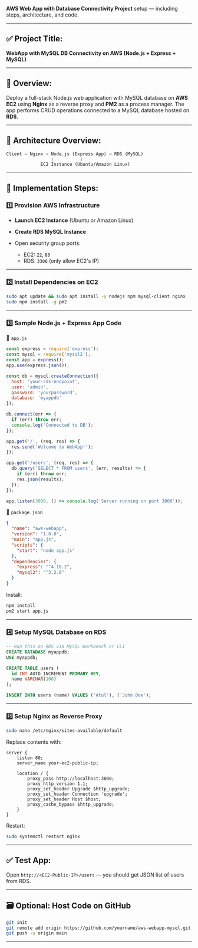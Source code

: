 **AWS Web App with Database Connectivity Project** setup — including steps, architecture, and code.

---

## ✅ **Project Title:**

**WebApp with MySQL DB Connectivity on AWS (Node.js + Express + MySQL)**

---

## 📌 **Overview:**

Deploy a full-stack Node.js web application with MySQL database on **AWS EC2** using **Nginx** as a reverse proxy and **PM2** as a process manager. The app performs CRUD operations connected to a MySQL database hosted on **RDS**.

---

## 🧱 **Architecture Overview:**

```
Client ⇨ Nginx ⇨ Node.js (Express App) ⇨ RDS (MySQL)
                 ⇧          ⇩
             EC2 Instance (Ubuntu/Amazon Linux)
```

---

## 🚀 **Implementation Steps:**

### 1️⃣ Provision AWS Infrastructure

* **Launch EC2 Instance** (Ubuntu or Amazon Linux)
* **Create RDS MySQL Instance**
* Open security group ports:

  * EC2: `22`, `80`
  * RDS: `3306` (only allow EC2's IP)

---

### 2️⃣ Install Dependencies on EC2

```bash
sudo apt update && sudo apt install -y nodejs npm mysql-client nginx
sudo npm install -g pm2
```

---

### 3️⃣ Sample Node.js + Express App Code

📁 `app.js`

```js
const express = require('express');
const mysql = require('mysql2');
const app = express();
app.use(express.json());

const db = mysql.createConnection({
  host: 'your-rds-endpoint',
  user: 'admin',
  password: 'yourpassword',
  database: 'myappdb'
});

db.connect(err => {
  if (err) throw err;
  console.log('Connected to DB');
});

app.get('/', (req, res) => {
  res.send('Welcome to WebApp!');
});

app.get('/users', (req, res) => {
  db.query('SELECT * FROM users', (err, results) => {
    if (err) throw err;
    res.json(results);
  });
});

app.listen(3000, () => console.log('Server running on port 3000'));
```

📁 `package.json`

```json
{
  "name": "aws-webapp",
  "version": "1.0.0",
  "main": "app.js",
  "scripts": {
    "start": "node app.js"
  },
  "dependencies": {
    "express": "^4.18.2",
    "mysql2": "^3.2.0"
  }
}
```

Install:

```bash
npm install
pm2 start app.js
```

---

### 4️⃣ Setup MySQL Database on RDS

```sql
-- Run this on RDS via MySQL Workbench or CLI
CREATE DATABASE myappdb;
USE myappdb;

CREATE TABLE users (
  id INT AUTO_INCREMENT PRIMARY KEY,
  name VARCHAR(100)
);

INSERT INTO users (name) VALUES ('Atul'), ('John Doe');
```

---

### 5️⃣ Setup Nginx as Reverse Proxy

```bash
sudo nano /etc/nginx/sites-available/default
```

Replace contents with:

```nginx
server {
    listen 80;
    server_name your-ec2-public-ip;

    location / {
        proxy_pass http://localhost:3000;
        proxy_http_version 1.1;
        proxy_set_header Upgrade $http_upgrade;
        proxy_set_header Connection 'upgrade';
        proxy_set_header Host $host;
        proxy_cache_bypass $http_upgrade;
    }
}
```

Restart:

```bash
sudo systemctl restart nginx
```

---

## ✅ **Test App:**

Open `http://<EC2-Public-IP>/users` — you should get JSON list of users from RDS.

---

## 🗃️ Optional: Host Code on GitHub

```bash
git init
git remote add origin https://github.com/yourname/aws-webapp-mysql.git
git push -u origin main
```

---

